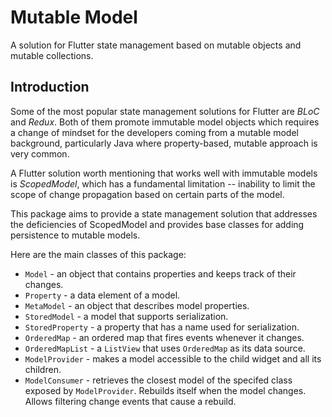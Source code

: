 # Mutable Model

A solution for Flutter state management based on mutable objects and mutable collections.

## Introduction

Some of the most popular state management solutions for Flutter are *BLoC* and *Redux*. 
Both of them promote immutable model objects which requires a change of mindset
for the developers coming from a mutable model background, particularly Java where 
property-based, mutable approach is very common. 

A Flutter solution worth mentioning that works well with immutable models is *ScopedModel*,
which has a fundamental limitation -- inability to limit the scope of change propagation based 
on certain parts of the model.

This package aims to provide a state management solution that addresses the 
deficiencies of ScopedModel and provides base classes for adding persistence to mutable
models.

Here are the main classes of this package:
* `Model` - an object that contains properties and keeps track of their changes.
* `Property` - a data element of a model.
* `MetaModel` - an object that describes model properties. 
* `StoredModel` - a model that supports serialization.
* `StoredProperty` - a property that has a name used for serialization.
* `OrderedMap` - an ordered map that fires events whenever it changes.
* `OrderedMapList` - a `ListView` that uses `OrderedMap` as its data source.
* `ModelProvider` - makes a model accessible to the child widget and all its children.
* `ModelConsumer` - retrieves the closest model of the specifed class exposed by `ModelProvider`.
Rebuilds itself when the model changes. Allows filtering change events that cause a rebuild.
